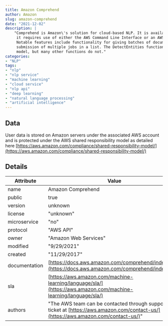 ```yaml
---
title: Amazon Comprehend
author: Amazon
slug: amazon-comprehend
date: "2021-12-02"
description: |
    "Comprehend is Amazon\'s solution for cloud-based NLP. It is available with an AWS account. To use,
     it requires use of either the AWS Command Line Interface or an AWS SDK for Python, Java, or .NET. 
     Notable features include functionality for giving batches of documents to be processed as well as 
     submission of multiple jobs in a list. The DetectEntities function also allows use of a custom-trained 
     model, but many other functions do not."
categories:
- "NLP"
tags:
- "nlp"
- "nlp service"
- "machine learning"
- "cloud service"
- "nlp api"
- "deep learning"
- "natural language processing"
- "artificial intelligence"
---
```


## Data

User data is stored on Amazon servers under the associated AWS account and is protected under the AWS
shared responsibility model as detailed here [https://aws.amazon.com/compliance/shared-responsibility-model/](https://aws.amazon.com/compliance/shared-responsibility-model/)

## Details

| Attribute | Value |
| --- | --- |
| name | Amazon Comprehend |
| public | true |
| version | unknown  |
| license | "unknown" |
| microservice | "no" |
| protocol | "AWS API" |
| owner | "Amazon Web Services" |
| modified | "9/29/2021" |
| created | "11/29/2017" |
| documentation | [https://docs.aws.amazon.com/comprehend/index.html](https://docs.aws.amazon.com/comprehend/index.html) |
| sla | [https://aws.amazon.com/machine-learning/language/sla/](https://aws.amazon.com/machine-learning/language/sla/) |
| authors | "The AWS team can be contacted through support ticket at [https://aws.amazon.com/contact-us/](https://aws.amazon.com/contact-us/)" |

